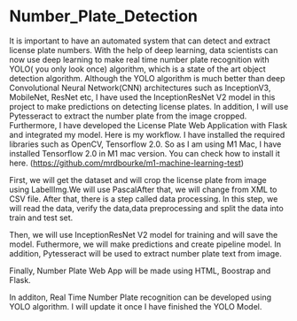 # Number_Plate_Detection
 
It is important to have an automated system that can detect and extract license plate numbers. With the help of deep learning, data scientists can now use deep learning to make real time number plate recognition with YOLO( you only look once) algorithm, which is a state of the art object detection algorithm. Although the YOLO algorithm is much better than deep Convolutional Neural Network(CNN) architectures such as InceptionV3, MobileNet, ResNet etc, I have used the InceptionResNet V2 model in this project to make predictions on detecting license plates. In addition, I will use Pytesseract to extract the number plate from the image cropped. Furthermore, I have developed the License Plate Web Application with Flask and integrated my model. Here is my workflow. I have installed the required libraries such as OpenCV, Tensorflow 2.0. So as I am using M1 Mac, I have installed Tensorflow 2.0 in M1 mac version. You can check how to install it here. (https://github.com/mrdbourke/m1-machine-learning-test)

First, we will get the dataset and will crop the license plate from image using LabellImg.We will use PascalAfter that, we will change from XML to CSV file. After that, there is a step called data processing. In this step, we will read the data, verify the data,data preprocessing and split the data into train and test set.

Then, we will use InceptionResNet V2 model for training and will save the model. Futhermore, we will make predictions and create pipeline model. In addition, Pytesseract will be used to extract number plate text from image.

Finally, Number Plate Web App will be made using HTML, Boostrap and Flask.

In additon, Real Time Number Plate recognition can be developed using YOLO algorithm. I will update it once I have finished the YOLO Model.
